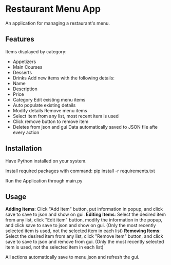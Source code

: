 # Restaurant Menu App

An application for managing a restaurant's menu. 

## Features

Items displayed by category:
   - Appetizers
   - Main Courses
   - Desserts
   - Drinks
Add new items with the following details:
   - Name
   - Description
   - Price
   - Category
Edit existing menu items
   - Auto populate existing details
   - Modify details
Remove menu items
   - Select item from any list, most recent item is used
   - Click remove button to remove item
   - Deletes from json and gui
Data automatically saved to JSON file afte every action

## Installation

Have Python installed on your system.


Install required packages with command:
   pip install -r requirements.txt


Run the Application through main.py

## Usage


**Adding Items**: Click "Add Item" button, put information in popup, and click save to save to json and show on gui.
**Editing Items**: Select the desired item from any list, click "Edit item" button, modify the information in the popup, and click save to save to json and show on gui. (Only the most recently selected item is used, not the selected item in each list)
**Removing Items**: Select the desired item from any list, click "Remove item" button, and click save to save to json and remove from gui. (Only the most recently selected item is used, not the selected item in each list)

All actions automatically save to menu.json and refresh the gui.